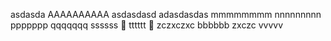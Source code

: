 asdasda
AAAAAAAAAA
asdasdasd
adasdasdas
mmmmmmmm
nnnnnnnnn
ppppppp
qqqqqqq
ssssss 🐍
tttttt 🐢
zczxczxc
bbbbbb
zxczc
vvvvv
